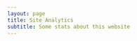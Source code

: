 ```yaml
---
layout: page
title: Site Analytics
subtitle: Some stats about this website
---
```

<body>

<script type="text/javascript" id="clustrmaps" src="//cdn.clustrmaps.com/map_v2.js?d=9gj1YqE7zXmga0qvnFoV8PUEbK2PBZZAhQbA_pGbPs4&cl=ffffff&w=a"></script>

<script id="_wauc6w">var _wau = _wau || []; _wau.push(["map", "z4nxia3fmx", "c6w", "420", "210", "night", "default-orange"]);</script><script async src="//waust.at/m.js"></script>

<script id="_wauxxf">var _wau = _wau || []; _wau.push(["dynamic", "z4nxia3fmx", "xxf", "c4302b000000", "big"]);</script><script async src="//waust.at/d.js"></script>

<script type="text/javascript" id="clstr_globe" src="//cdn.clustrmaps.com/globe.js?d=9gj1YqE7zXmga0qvnFoV8PUEbK2PBZZAhQbA_pGbPs4"></script>
</body>
